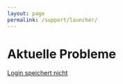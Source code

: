```yaml
---
layout: page
permalink: /support/launcher/
---
```

# Aktuelle Probleme

[Login speichert nicht](https://www.tfngames.tk/de/support/launcher/login-doesnt-save)